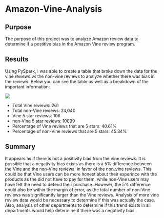 # Amazon-Vine-Analysis

## Purpose

The purpose of this project was to analyze Amazon review data to determine if a postitive bias in the Amazon Vine review program.

## Results

Using PySpark, I was able to create a table that broke down the data for the vine reviews vs the non-vine reviews to analyze whether there was bias in the reviews. Below you can see the table as well as a breakdown of the important information:

![](Amazon-Vine-Analysis/vine_review_anaylsis.png)

- Total Vine reviews: 261
- Total non-Vine reviews: 24,040
- Vine 5 star reviews: 106
- non-Vine 5 star reviews: 10899
- Percentage of Vine reviews that are 5 stars: 40.61%
- Percentage of non-Vine reviews that are 5 stars: 45.34%

## Summary

It appears as if there is not a positivity bias from the vine reviews. It is possible that a negativity bias exists as there is a 5% difference between the Vine and the non-Vine reviews, in favor of the non_vine reviews. This could be that Vine users can be more honest about their experince with the products as the did not have to pay for them, while non-Vine users may have felt the need to defend their purchase. However, the 5% difference could also be within the margin of error, as the total number of non-Vine reviews was significantly larger than the Vine reviews. Analysis of more vine review data would be necessary to determine if this was actually the case. Also, analysis of other departments to determine if this trend exists in all departments would help determine if there was a negativity bias.